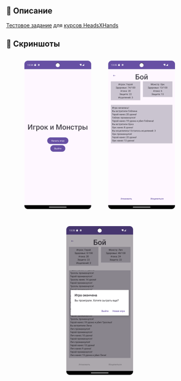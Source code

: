 ## 📱 Описание

[Тестовое задание](https://docs.google.com/document/d/1lfpe1JDCuGMQ3cFyn5oNk2PqRO94z6IqCq6yoTaUsYo/edit?tab=t.0)
для [курсов HeadsXHands](https://nsk.school.handh.ru/)

## 📱 Скриншоты

<div align="center" style="display: flex; flex-wrap: wrap; gap: 16px; justify-content: center;">
  <img src="images/1_menu_fragment.png" width="180" alt="Главный экран" style="margin: 15px;">
  <img src="images/game_fragment.png" width="180" alt="Экран игровой сессии" style="margin: 15px;">
  <img src="images/game_lost.png" width="180" alt="Всплывающее окно" style="margin: 15px;">
</div>